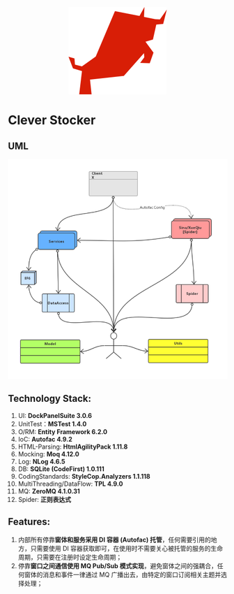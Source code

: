<div align=center>

![](./CleverStocker.Client/Resources/bull.png)

</div>

# Clever Stocker

## UML

<div align=center>

![](./Documents/UML.png)

</div>



## Technology Stack:

1. UI: **DockPanelSuite 3.0.6**
2. UnitTest：**MSTest 1.4.0**
3. O/RM: **Entity Framework 6.2.0**
4. IoC: **Autofac 4.9.2**
5. HTML-Parsing: **HtmlAgilityPack 1.11.8**
6. Mocking: **Moq 4.12.0**
7. Log: **NLog 4.6.5**
8. DB: **SQLite (CodeFirst) 1.0.111**
9. CodingStandards: **StyleCop.Analyzers 1.1.118**
10. MultiThreading/DataFlow: **TPL 4.9.0**
11. MQ: **ZeroMQ 4.1.0.31**
12. Spider: **正则表达式**



## Features:

1. 内部所有停靠**窗体和服务采用 DI 容器 (Autofac) 托管**，任何需要引用的地方，只需要使用 DI 容器获取即可，在使用时不需要关心被托管的服务的生命周期，只需要在注册时设定生命周期；
2. 停靠**窗口之间通信使用 MQ Pub/Sub 模式实现**，避免窗体之间的强耦合，任何窗体的消息和事件一律通过 MQ 广播出去，由特定的窗口订阅相关主题并选择处理；